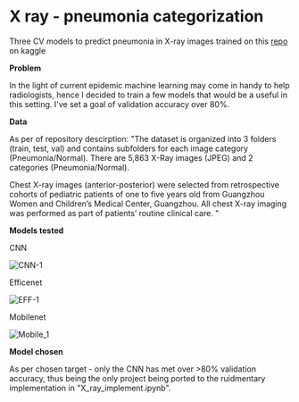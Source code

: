 # X ray - pneumonia categorization
Three CV models to predict pneumonia in X-ray images trained on this <a href = "https://www.kaggle.com/datasets/paultimothymooney/chest-xray-pneumonia"> repo </a> on kaggle

<b> Problem </b>

In the light of current epidemic machine learning may come in handy to help radiologists, hence I decided to train a few models that would be a useful in this setting. I've set a goal of validation accuracy over 80%.

<b> Data </b>

As per of repository descirption: 
"The dataset is organized into 3 folders (train, test, val) and contains subfolders for each image category (Pneumonia/Normal). There are 5,863 X-Ray images (JPEG) and 2 categories (Pneumonia/Normal).

Chest X-ray images (anterior-posterior) were selected from retrospective cohorts of pediatric patients of one to five years old from Guangzhou Women and Children’s Medical Center, Guangzhou. All chest X-ray imaging was performed as part of patients’ routine clinical care. "

<b> Models tested </b>

CNN

![CNN-1](https://user-images.githubusercontent.com/91603107/177183439-52e02c29-de9b-48c2-b3ae-fd0e4074a8df.png)

Efficenet

![EFF-1](https://user-images.githubusercontent.com/91603107/177183459-7609ed3e-a586-4eb0-986a-7eaa508a3728.png)

Mobilenet

![Mobile_1](https://user-images.githubusercontent.com/91603107/177183476-095019dd-99af-4a08-919c-4b8c9f6558ab.png)

<b> Model chosen </b>

As per chosen target - only the CNN has met over >80% validation accuracy, thus being the only project being ported to the ruidmentary implementation in "X_ray_implement.ipynb".
